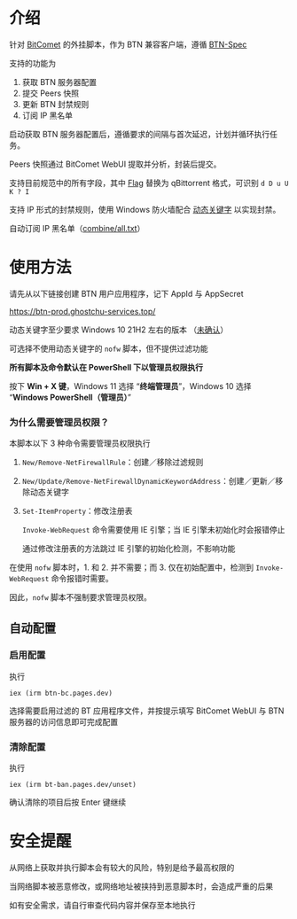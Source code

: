 # 介绍

针对 [BitComet](https://www.bitcomet.com/en/archive) 的外挂脚本，作为 BTN 兼容客户端，遵循 [BTN-Spec](https://github.com/PBH-BTN/BTN-Spec)

支持的功能为

1. 获取 BTN 服务器配置
2. 提交 Peers 快照
3. 更新 BTN 封禁规则
4. 订阅 IP 黑名单

启动获取 BTN 服务器配置后，遵循要求的间隔与首次延迟，计划并循环执行任务。

Peers 快照通过 BitComet WebUI 提取并分析，封装后提交。

支持目前规范中的所有字段，其中 [Flag](https://github.com/PBH-BTN/quick-references/blob/main/utp_flags.md) 替换为 qBittorrent 格式，可识别 `d D u U K ? I`

支持 IP 形式的封禁规则，使用 Windows 防火墙配合 [动态关键字](https://learn.microsoft.com/zh-cn/windows/security/operating-system-security/network-security/windows-firewall/dynamic-keywords) 以实现封禁。

自动订阅 IP 黑名单（[combine/all.txt](https://github.com/PBH-BTN/BTN-Collected-Rules/blob/main/combine/all.txt)）

# 使用方法

请先从以下链接创建 BTN 用户应用程序，记下 AppId 与 AppSecret

https://btn-prod.ghostchu-services.top/

动态关键字至少要求 Windows 10 21H2 左右的版本 （[未确认](https://github.com/MicrosoftDocs/windows-powershell-docs/blob/main/docset/winserver2022-ps/netsecurity/Get-NetFirewallDynamicKeywordAddress.md)）

可选择不使用动态关键字的 `nofw` 脚本，但不提供过滤功能

**所有脚本及命令默认在 PowerShell 下以管理员权限执行**

按下 **Win + X 键**，Windows 11 选择 “**终端管理员**”，Windows 10 选择 “**Windows PowerShell（管理员）**”

### 为什么需要管理员权限？

本脚本以下 3 种命令需要管理员权限执行

1. `New/Remove-NetFirewallRule`：创建／移除过滤规则
2. `New/Update/Remove-NetFirewallDynamicKeywordAddress`：创建／更新／移除动态关键字
3. `Set-ItemProperty`：修改注册表

   `Invoke-WebRequest` 命令需要使用 IE 引擎；当 IE 引擎未初始化时会报错停止

   通过修改注册表的方法跳过 IE 引擎的初始化检测，不影响功能

在使用 `nofw` 脚本时，1. 和 2. 并不需要；而 3. 仅在初始配置中，检测到 `Invoke-WebRequest` 命令报错时需要。

因此，`nofw` 脚本不强制要求管理员权限。

## 自动配置

### 启用配置

执行

`iex (irm btn-bc.pages.dev)`

选择需要启用过滤的 BT 应用程序文件，并按提示填写 BitComet WebUI 与 BTN 服务器的访问信息即可完成配置

### 清除配置

执行

`iex (irm bt-ban.pages.dev/unset)`

确认清除的项目后按 Enter 键继续

# 安全提醒

从网络上获取并执行脚本会有较大的风险，特别是给予最高权限的

当网络脚本被恶意修改，或网络地址被挟持到恶意脚本时，会造成严重的后果

如有安全需求，请自行审查代码内容并保存至本地执行
